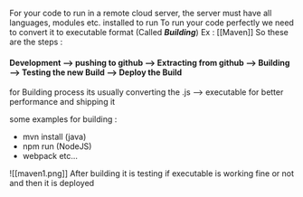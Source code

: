 For your code to run in a remote cloud server, the server must have all languages, modules etc. installed to run
To run your code perfectly we need to convert it to executable format (Called __*Building*__) Ex : [[Maven]]
So these are the steps :
#### Development --> pushing to github --> Extracting from github --> Building --> Testing the new Build --> Deploy the Build
for Building process its usually converting the .js --> executable for better performance and shipping it

some examples for building :
- mvn install (java) 
- npm run (NodeJS)
- webpack
etc... 

![[maven1.png]]
After building it is testing if executable is working fine or not and then it is deployed

